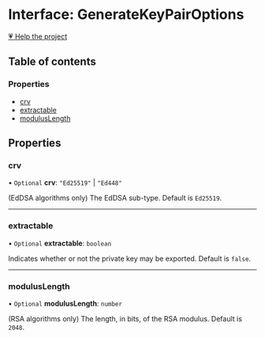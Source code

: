 # Interface: GenerateKeyPairOptions

[💗 Help the project](https://github.com/sponsors/panva)

## Table of contents

### Properties

- [crv](GenerateKeyPairOptions.md#crv)
- [extractable](GenerateKeyPairOptions.md#extractable)
- [modulusLength](GenerateKeyPairOptions.md#moduluslength)

## Properties

### crv

• `Optional` **crv**: ``"Ed25519"`` \| ``"Ed448"``

(EdDSA algorithms only) The EdDSA sub-type. Default is `Ed25519`.

___

### extractable

• `Optional` **extractable**: `boolean`

Indicates whether or not the private key may be exported. Default is `false`.

___

### modulusLength

• `Optional` **modulusLength**: `number`

(RSA algorithms only) The length, in bits, of the RSA modulus. Default is `2048`.
